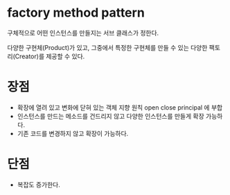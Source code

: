 # factory method pattern

구체적으로 어떤 인스턴스를 만들지는 서브 클래스가 정한다.

다양한 구현체(Product)가 있고, 그중에서 특정한 구현체를 만들 수 있는 다양한 팩토리(Creator)를 제공할 수 있다.

# 장점

- 확장에 열려 있고 변화에 닫혀 있는 객체 지향 원칙 open close principal 에 부합
- 인스턴스를 만드는 메소드를 건드리지 않고 다양한 인스턴스를 만들게 확장 가능하다.
- 기존 코드를 변경하지 않고 확장이 가능하다.

# 단점

- 복잡도 증가한다.

